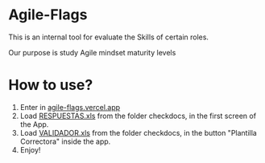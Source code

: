 # Agile-Flags

This is an internal tool for evaluate the Skills of certain roles. 

Our purpose is study Agile mindset maturity levels 


# How to use?
1. Enter in [agile-flags.vercel.app](agile-flags.vercel.app)
2. Load [RESPUESTAS.xls](https://github.com/alcibiadesc/Agile-Tags/blob/master/checkDocs/RESPUESTAS.xlsx) from the folder checkdocs, in the first screen of the App.
3. Load [VALIDADOR.xls](https://github.com/alcibiadesc/Agile-Tags/blob/master/checkDocs/VALIDADOR.xlsx) from the folder checkdocs, in the button "Plantilla Correctora" inside the app.
4. Enjoy!

